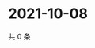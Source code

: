 # 2021-10-08

共 0 条

<!-- BEGIN WEIBO -->
<!-- 最后更新时间 Fri Oct 08 2021 06:08:16 GMT+0800 (China Standard Time) -->

<!-- END WEIBO -->
